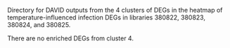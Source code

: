 Directory for DAVID outputs from the 4 clusters of DEGs in the heatmap of temperature-influenced infection DEGs in libraries 380822, 380823, 380824, and 380825.

There are no enriched DEGs from cluster 4. 
